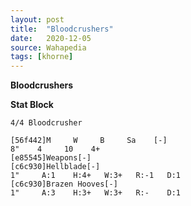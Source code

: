 ```yaml
---
layout: post
title:  "Bloodcrushers"
date:   2020-12-05
source: Wahapedia
tags: [khorne]
---
```


**Bloodcrushers**

**Stat Block**
```
4/4 Bloodcrusher
```

```
[56f442]M     W     B     Sa    [-]
8"    4     10    4+    
[e85545]Weapons[-]
[c6c930]Hellblade[-]
1"     A:1    H:4+   W:3+   R:-1   D:1   
[c6c930]Brazen Hooves[-]
1"     A:3    H:3+   W:3+   R:-    D:1   
```


